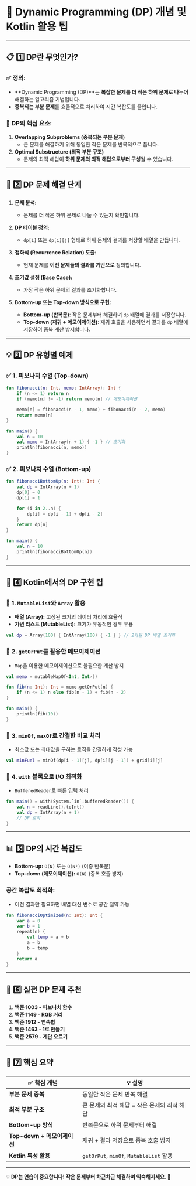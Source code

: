 # 🧠 Dynamic Programming (DP) 개념 및 Kotlin 활용 팁

---

## 📋 **1️⃣ DP란 무엇인가?**

### ✅ **정의:**
- **Dynamic Programming (DP)**는 **복잡한 문제를 더 작은 하위 문제로 나누어** 해결하는 알고리즘 기법입니다.
- **중복되는 부분 문제**를 효율적으로 처리하여 시간 복잡도를 줄입니다.

### 🎯 **DP의 핵심 요소:**
1. **Overlapping Subproblems (중복되는 부분 문제)**
   - 큰 문제를 해결하기 위해 동일한 작은 문제를 반복적으로 풉니다.
2. **Optimal Substructure (최적 부분 구조)**
   - 문제의 최적 해답이 **하위 문제의 최적 해답으로부터 구성**될 수 있습니다.

---

## 🚀 **2️⃣ DP 문제 해결 단계**

1. **문제 분석:**
   - 문제를 더 작은 하위 문제로 나눌 수 있는지 확인합니다.

2. **DP 테이블 정의:**
   - `dp[i]` 또는 `dp[i][j]` 형태로 하위 문제의 결과를 저장할 배열을 만듭니다.

3. **점화식 (Recurrence Relation) 도출:**
   - 현재 문제를 **이전 문제들의 결과를 기반으로** 정의합니다.

4. **초기값 설정 (Base Case):**
   - 가장 작은 하위 문제의 결과를 초기화합니다.

5. **Bottom-up 또는 Top-down 방식으로 구현:**
   - **Bottom-up (반복문)**: 작은 문제부터 해결하며 `dp` 배열에 결과를 저장합니다.
   - **Top-down (재귀 + 메모이제이션)**: 재귀 호출을 사용하면서 결과를 `dp` 배열에 저장하여 중복 계산 방지합니다.

---

## 💡 **3️⃣ DP 유형별 예제**

### ✅ **1. 피보나치 수열 (Top-down)**

```kotlin
fun fibonacci(n: Int, memo: IntArray): Int {
    if (n <= 1) return n
    if (memo[n] != -1) return memo[n] // 메모이제이션

    memo[n] = fibonacci(n - 1, memo) + fibonacci(n - 2, memo)
    return memo[n]
}

fun main() {
    val n = 10
    val memo = IntArray(n + 1) { -1 } // 초기화
    println(fibonacci(n, memo))
}
```

### ✅ **2. 피보나치 수열 (Bottom-up)**

```kotlin
fun fibonacciBottomUp(n: Int): Int {
    val dp = IntArray(n + 1)
    dp[0] = 0
    dp[1] = 1

    for (i in 2..n) {
        dp[i] = dp[i - 1] + dp[i - 2]
    }
    return dp[n]
}

fun main() {
    val n = 10
    println(fibonacciBottomUp(n))
}
```

---

## 🚀 **4️⃣ Kotlin에서의 DP 구현 팁**

### 🔑 **1. `MutableList`와 `Array` 활용**
- **배열 (Array):** 고정된 크기의 데이터 처리에 효율적
- **가변 리스트 (MutableList):** 크기가 유동적인 경우 유용

```kotlin
val dp = Array(100) { IntArray(100) { -1 } } // 2차원 DP 배열 초기화
```

### 🔑 **2. `getOrPut`를 활용한 메모이제이션**
- `Map`을 이용한 메모이제이션으로 불필요한 계산 방지

```kotlin
val memo = mutableMapOf<Int, Int>()

fun fib(n: Int): Int = memo.getOrPut(n) {
    if (n <= 1) n else fib(n - 1) + fib(n - 2)
}

fun main() {
    println(fib(10))
}
```

### 🔑 **3. `minOf`, `maxOf`로 간결한 비교 처리**
- 최소값 또는 최대값을 구하는 로직을 간결하게 작성 가능

```kotlin
val minFuel = minOf(dp[i - 1][j], dp[i][j - 1]) + grid[i][j]
```

### 🔑 **4. `with` 블록으로 I/O 최적화**
- `BufferedReader`로 빠른 입력 처리

```kotlin
fun main() = with(System.`in`.bufferedReader()) {
    val n = readLine().toInt()
    val dp = IntArray(n + 1)
    // DP 로직
}
```

---

## 📊 **5️⃣ DP의 시간 복잡도**

- **Bottom-up:** `O(N)` 또는 `O(N²)` (이중 반복문)
- **Top-down (메모이제이션):** `O(N)` (중복 호출 방지)

### **공간 복잡도 최적화:**
- 이전 결과만 필요하면 배열 대신 변수로 공간 절약 가능

```kotlin
fun fibonacciOptimized(n: Int): Int {
    var a = 0
    var b = 1
    repeat(n) {
        val temp = a + b
        a = b
        b = temp
    }
    return a
}
```

---

## 🎯 **6️⃣ 실전 DP 문제 추천**

1. **백준 1003 - 피보나치 함수**
2. **백준 1149 - RGB 거리**
3. **백준 1912 - 연속합**
4. **백준 1463 - 1로 만들기**
5. **백준 2579 - 계단 오르기**

---

## 🚀 **7️⃣ 핵심 요약**

| ✅ 핵심 개념          | 💡 설명                           |
|----------------------|----------------------------------|
| **부분 문제 중복**       | 동일한 작은 문제 반복 해결               |
| **최적 부분 구조**       | 큰 문제의 최적 해답 = 작은 문제의 최적 해답 |
| **Bottom-up 방식**      | 반복문으로 하위 문제부터 해결             |
| **Top-down + 메모이제이션** | 재귀 + 결과 저장으로 중복 호출 방지         |
| **Kotlin 특성 활용**     | `getOrPut`, `minOf`, `MutableList` 활용    |

---

💡 **DP는 연습이 중요합니다! 작은 문제부터 차근차근 해결하며 익숙해지세요. 🚀**


